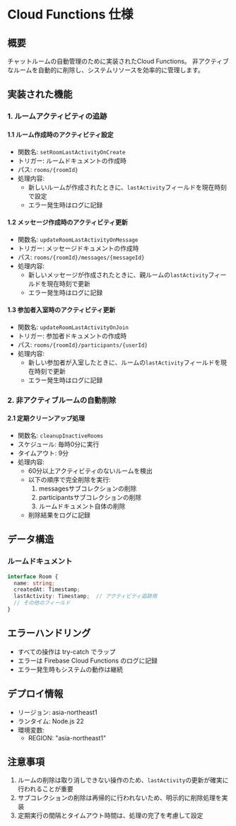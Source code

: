 # Cloud Functions 仕様

## 概要
チャットルームの自動管理のために実装されたCloud Functions。
非アクティブなルームを自動的に削除し、システムリソースを効率的に管理します。

## 実装された機能

### 1. ルームアクティビティの追跡

#### 1.1 ルーム作成時のアクティビティ設定
- 関数名: `setRoomLastActivityOnCreate`
- トリガー: ルームドキュメントの作成時
- パス: `rooms/{roomId}`
- 処理内容:
  - 新しいルームが作成されたときに、`lastActivity`フィールドを現在時刻で設定
  - エラー発生時はログに記録

#### 1.2 メッセージ作成時のアクティビティ更新
- 関数名: `updateRoomLastActivityOnMessage`
- トリガー: メッセージドキュメントの作成時
- パス: `rooms/{roomId}/messages/{messageId}`
- 処理内容:
  - 新しいメッセージが作成されたときに、親ルームの`lastActivity`フィールドを現在時刻で更新
  - エラー発生時はログに記録

#### 1.3 参加者入室時のアクティビティ更新
- 関数名: `updateRoomLastActivityOnJoin`
- トリガー: 参加者ドキュメントの作成時
- パス: `rooms/{roomId}/participants/{userId}`
- 処理内容:
  - 新しい参加者が入室したときに、ルームの`lastActivity`フィールドを現在時刻で更新
  - エラー発生時はログに記録

### 2. 非アクティブルームの自動削除

#### 2.1 定期クリーンアップ処理
- 関数名: `cleanupInactiveRooms`
- スケジュール: 毎時0分に実行
- タイムアウト: 9分
- 処理内容:
  - 60分以上アクティビティのないルームを検出
  - 以下の順序で完全削除を実行:
    1. messagesサブコレクションの削除
    2. participantsサブコレクションの削除
    3. ルームドキュメント自体の削除
  - 削除結果をログに記録

## データ構造

### ルームドキュメント
```typescript
interface Room {
  name: string;
  createdAt: Timestamp;
  lastActivity: Timestamp;  // アクティビティ追跡用
  // その他のフィールド
}
```

## エラーハンドリング
- すべての操作は try-catch でラップ
- エラーは Firebase Cloud Functions のログに記録
- エラー発生時もシステムの動作は継続

## デプロイ情報
- リージョン: asia-northeast1
- ランタイム: Node.js 22
- 環境変数:
  - REGION: "asia-northeast1"

## 注意事項
1. ルームの削除は取り消しできない操作のため、`lastActivity`の更新が確実に行われることが重要
2. サブコレクションの削除は再帰的に行われないため、明示的に削除処理を実装
3. 定期実行の間隔とタイムアウト時間は、処理の完了を考慮して設定

